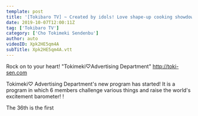 ```yaml
---
template: post
title: '[Tokibaro TV] ~ Created by idols! Love shape-up cooking showdown ~ Tokimeki ♡ Barometer rising TV ep 36'
date: 2019-10-07T12:00:11Z
tag: ['Tokibaro TV']
category: ['Cho Tokimeki Sendenbu']
author: auto 
videoID: Xpk2HE5qm4A
subTitle: Xpk2HE5qm4A.vtt
---
```

Rock on to your heart! "Tokimeki♡Advertising Department"
http://toki-sen.com

Tokimeki♡ Advertising Department's new program has started!
It is a program in which 6 members challenge various things and raise the world's excitement barometer! !

The 36th is the first